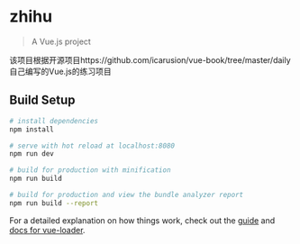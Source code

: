 # zhihu

> A Vue.js project

该项目根据开源项目https://github.com/icarusion/vue-book/tree/master/daily 自己编写的Vue.js的练习项目


## Build Setup

``` bash
# install dependencies
npm install

# serve with hot reload at localhost:8080
npm run dev

# build for production with minification
npm run build

# build for production and view the bundle analyzer report
npm run build --report
```

For a detailed explanation on how things work, check out the [guide](http://vuejs-templates.github.io/webpack/) and [docs for vue-loader](http://vuejs.github.io/vue-loader).
